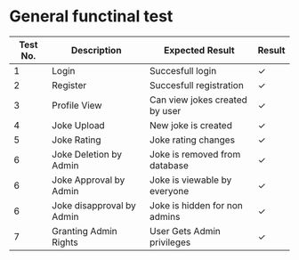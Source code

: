 # General functinal test

| Test No.      | Description            | Expected Result                  | Result   |
| ------------- | ---------------------- | -------------------------------- | -------- |
|  1            | Login                  | Succesfull login                 | &#x2713; |
|  2            | Register               | Succesfull registration          | &#x2713; |
|  3            | Profile View           | Can view jokes created by user   | &#x2713; |
|  4            | Joke Upload            | New joke is created              | &#x2713; |
|  5            | Joke Rating            | Joke rating changes              | &#x2713; |
|  6            | Joke Deletion by Admin | Joke is removed from database    | &#x2713; |
|  6            | Joke Approval by Admin | Joke is viewable by everyone     | &#x2713; |
|  6            | Joke disapproval by Admin | Joke is hidden for non admins | &#x2713; |
|  7            | Granting Admin Rights  | User Gets Admin privileges       | &#x2713; |

